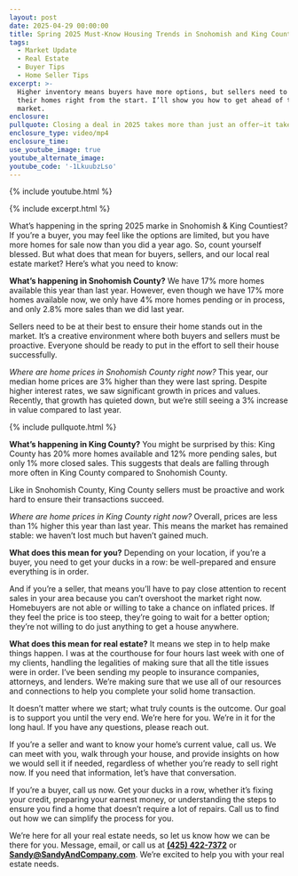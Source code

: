 ```yaml
---
layout: post
date: 2025-04-29 00:00:00
title: Spring 2025 Must-Know Housing Trends in Snohomish and King Counties
tags:
  - Market Update
  - Real Estate
  - Buyer Tips
  - Home Seller Tips
excerpt: >-
  Higher inventory means buyers have more options, but sellers need to price
  their homes right from the start. I’ll show you how to get ahead of the
  market. 
enclosure:
pullquote: Closing a deal in 2025 takes more than just an offer—it takes strategy.
enclosure_type: video/mp4
enclosure_time:
use_youtube_image: true
youtube_alternate_image:
youtube_code: '-1LkuubzLso'
---
```

{% include youtube.html %}

{% include excerpt.html %}

What’s happening in the spring 2025 marke in Snohomish & King Countiest? If you’re a buyer, you may feel like the options are limited, but you have more homes for sale now than you did a year ago. So, count yourself blessed. But what does that mean for buyers, sellers, and our local real estate market? Here’s what you need to know:

**What’s happening in Snohomish County?** We have 17% more homes available this year than last year. However, even though we have 17% more homes available now, we only have 4% more homes pending or in process, and only 2.8% more sales than we did last year.

Sellers need to be at their best to ensure their home stands out in the market. It’s a creative environment where both buyers and sellers must be proactive. Everyone should be ready to put in the effort to sell their house successfully.

*Where are home prices in Snohomish County right now?* This year, our median home prices are 3% higher than they were last spring. Despite higher interest rates, we saw significant growth in prices and values. Recently, that growth has quieted down, but we’re still seeing a 3% increase in value compared to last year.

{% include pullquote.html %}

**What’s happening in King County?** You might be surprised by this: King County has 20% more homes available and 12% more pending sales, but only 1% more closed sales. This suggests that deals are falling through more often in King County compared to Snohomish County.

Like in Snohomish County, King County sellers must be proactive and work hard to ensure their transactions succeed.

*Where are home prices in King County right now?* Overall, prices are less than 1% higher this year than last year. This means the market has remained stable: we haven’t lost much but haven’t gained much.

**What does this mean for you?** Depending on your location, if you’re a buyer, you need to get your ducks in a row: be well-prepared and ensure everything is in order.

And if you’re a seller, that means you’ll have to pay close attention to recent sales in your area because you can’t overshoot the market right now. Homebuyers are not able or willing to take a chance on inflated prices. If they feel the price is too steep, they’re going to wait for a better option; they’re not willing to do just anything to get a house anywhere.

**What does this mean for real estate?** It means we step in to help make things happen. I was at the courthouse for four hours last week with one of my clients, handling the legalities of making sure that all the title issues were in order. I’ve been sending my people to insurance companies, attorneys, and lenders. We’re making sure that we use all of our resources and connections to help you complete your solid home transaction.

It doesn’t matter where we start; what truly counts is the outcome. Our goal is to support you until the very end. We’re here for you. We’re in it for the long haul. If you have any questions, please reach out.

If you’re a seller and want to know your home’s current value, call us. We can meet with you, walk through your house, and provide insights on how we would sell it if needed, regardless of whether you’re ready to sell right now. If you need that information, let’s have that conversation.

If you’re a buyer, call us now. Get your ducks in a row, whether it’s fixing your credit, preparing your earnest money, or understanding the steps to ensure you find a home that doesn’t require a lot of repairs. Call us to find out how we can simplify the process for you.

We’re here for all your real estate needs, so let us know how we can be there for you. Message, email, or call us at [**(425) 422-7372**](tel:4254227372) or [**Sandy@SandyAndCompany.com**](mailto:Sandy@SandyAndCompany.com). We’re excited to help you with your real estate needs.